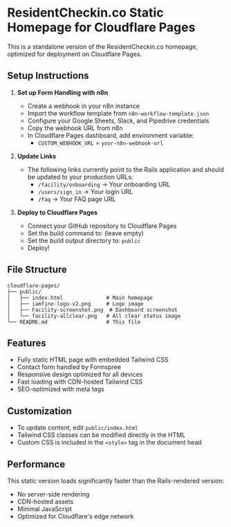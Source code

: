 # ResidentCheckin.co Static Homepage for Cloudflare Pages

This is a standalone version of the ResidentCheckin.co homepage, optimized for deployment on Cloudflare Pages.

## Setup Instructions

1. **Set up Form Handling with n8n**
   - Create a webhook in your n8n instance
   - Import the workflow template from `n8n-workflow-template.json`
   - Configure your Google Sheets, Slack, and Pipedrive credentials
   - Copy the webhook URL from n8n
   - In Cloudflare Pages dashboard, add environment variable:
     - `CUSTOM_WEBHOOK_URL` = `your-n8n-webhook-url`

2. **Update Links**
   - The following links currently point to the Rails application and should be updated to your production URLs:
     - `/facility/onboarding` → Your onboarding URL
     - `/users/sign_in` → Your login URL
     - `/faq` → Your FAQ page URL

3. **Deploy to Cloudflare Pages**
   - Connect your GitHub repository to Cloudflare Pages
   - Set the build command to: (leave empty)
   - Set the build output directory to: `public`
   - Deploy!

## File Structure

```
cloudflare-pages/
├── public/
│   ├── index.html              # Main homepage
│   ├── iamfine-logo-v2.png     # Logo image
│   ├── Facility-screenshot.png  # Dashboard screenshot
│   └── facility-allclear.png   # All clear status image
└── README.md                   # This file
```

## Features

- Fully static HTML page with embedded Tailwind CSS
- Contact form handled by Formspree
- Responsive design optimized for all devices
- Fast loading with CDN-hosted Tailwind CSS
- SEO-optimized with meta tags

## Customization

- To update content, edit `public/index.html`
- Tailwind CSS classes can be modified directly in the HTML
- Custom CSS is included in the `<style>` tag in the document head

## Performance

This static version loads significantly faster than the Rails-rendered version:
- No server-side rendering
- CDN-hosted assets
- Minimal JavaScript
- Optimized for Cloudflare's edge network